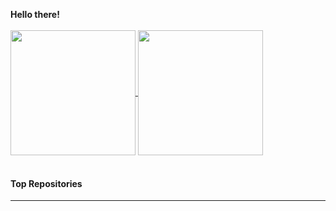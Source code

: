 **Hello there!**
<br />
<br />
<a href="#">
  <img height="200" align="center" src="https://github-readme-stats-chi-seven-91.vercel.app/api?username=patrykszczepanski&include_all_commits=true&show=prs_merged_percentage,reviews&show_icons=true&theme=radical&rank_icon=github"/>
</a>
<a href="#">
  <img height="200" align="center" src="https://github-readme-stats-chi-seven-91.vercel.app/api/top-langs/?username=patrykszczepanski&layout=compact&theme=radical&hide_border=true&exclude_repo=github-readme-stats" />
</a>
<br />
<br />

#### Top Repositories
---

<!--<a href="https://github.com/anuraghazra/github-readme-stats">
  <img align="center" src="https://github-readme-stats.vercel.app/api/pin/?username=anuraghazra&repo=github-readme-stats&theme=buefy" />
</a>
<a href="https://github.com/anuraghazra/anuraghazra.github.io">
  <img align="center" src="https://github-readme-stats.vercel.app/api/pin/?username=anuraghazra&repo=anuraghazra.github.io&theme=buefy" />
</a>

<br />
<br />

<a href="https://twitter.com/anuraghazru">
  <img align="right" alt="Anurag Hazra | Twitter" width="21px" src="https://raw.githubusercontent.com/anuraghazra/anuraghazra/master/assets/twitter.svg" />
</a>
<a href="https://codesandbox.io/u/anuraghazra">
  <img align="right" alt="Anurag Hazra | CodeSandbox" width="20px" src="https://raw.githubusercontent.com/anuraghazra/anuraghazra/master/assets/codesandbox.svg" />
</a>-->

